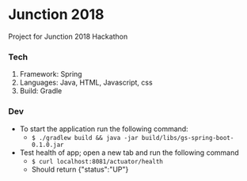 # Junction 2018
Project for Junction 2018 Hackathon

### Tech
1. Framework: Spring
2. Languages: Java, HTML, Javascript, css
3. Build: Gradle

### Dev
* To start the application run the following command:
   * ```$ ./gradlew build && java -jar build/libs/gs-spring-boot-0.1.0.jar```
* Test health of app; open a new tab and run the following command
   * ```$ curl localhost:8081/actuator/health```
   * Should return {"status":"UP"}

